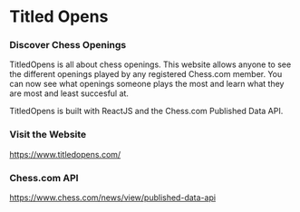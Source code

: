 # Titled Opens 

### Discover Chess Openings

TitledOpens is all about chess openings. This website allows anyone to see the different openings played by any registered Chess.com member.
You can now see what openings someone plays the most and learn what they are most and least succesful at.

TitledOpens is built with ReactJS and the Chess.com Published Data API.

### Visit the Website

https://www.titledopens.com/

### Chess.com API

https://www.chess.com/news/view/published-data-api

